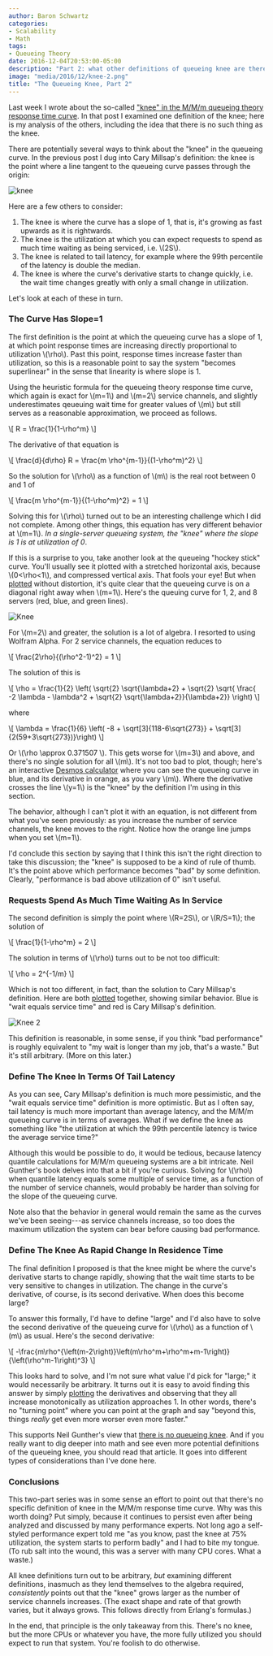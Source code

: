 ```yaml
---
author: Baron Schwartz
categories:
- Scalability
- Math
tags:
- Queueing Theory
date: 2016-12-04T20:53:00-05:00
description: "Part 2: what other definitions of queueing knee are there?"
image: "media/2016/12/knee-2.png"
title: "The Queueing Knee, Part 2"
---
```


Last week I wrote about the so-called ["knee" in the M/M/m queueing theory
response time curve](/blog/queueing-knee-tangent/). In that post I examined one
definition of the knee; here is my analysis of the others, including the idea
that there is no such thing as the knee.

There are potentially several ways to think about the "knee" in the queueing
curve. In the previous post I dug into Cary Millsap's definition: the knee is
the point where a line tangent to the queueing curve passes through the origin:

![knee](/media/2016/11/knee-1.png)

Here are a few others to consider:

<!--more-->

1. The knee is where the curve has a slope of 1, that is, it's growing as fast
	upwards as it is rightwards.
2. The knee is the utilization at which you can expect requests to spend as much
	time waiting as being serviced, i.e. \\(2S\\).
3. The knee is related to tail latency, for example where the 99th percentile of
	the latency is double the median.
4. The knee is where the curve's derivative starts to change quickly, i.e. the
	wait time changes greatly with only a small change in utilization.

Let's look at each of these in turn.

### The Curve Has Slope=1

The first definition is the point at which the queueing curve has a slope of 1,
at which point response times are increasing directly proportional to
utilization \\(\\rho\\). Past this point, response times increase faster than
utilization, so this is a reasonable point to say the system "becomes
superlinear" in the sense that linearity is where slope is 1.

Using the heuristic formula for the queueing theory response time curve, which
again is exact for \\(m=1\\) and \\(m=2\\) service channels, and slightly
underestimates qeueuing wait time for greater values of \\(m\\) but still serves
as a reasonable approximation, we proceed as follows.

\\[
R = \\frac{1}{1-\\rho^m}
\\]

The derivative of that equation is

\\[
\\frac{d}{d\\rho} R = \\frac{m \\rho^{m-1}}{(1-\\rho^m)^2}
\\]

So the solution for \\(\\rho\\) as a function of \\(m\\) is the real root
between 0 and 1 of

\\[
\\frac{m \\rho^{m-1}}{(1-\\rho^m)^2} = 1
\\]

Solving this for \\(\\rho\\) turned out to be an interesting challenge which I
did not complete. Among other things, this equation has very different behavior
at \\(m=1\\). *In a single-server queueing system, the "knee" where the slope is
1 is at utilization of 0*.

If this is a surprise to you, take another look at the queueing
"hockey stick" curve. You'll usually see it plotted with a stretched
horizontal axis, because \\(0<\\rho<1\\), and compressed vertical axis. That
fools your eye! But when [plotted](https://www.desmos.com/calculator/fokgr3jcyl)
without distortion, it's quite clear that the queueing curve is on a diagonal
right away when \\(m=1\\).  Here's the queuing curve for 1, 2, and 8 servers
(red, blue, and green lines).

![Knee](/media/2016/12/knee-1.png)

For \\(m=2\\) and greater, the solution is a lot of algebra. I resorted to using
Wolfram Alpha. For 2 service channels, the equation reduces to

\\[
\\frac{2\\rho}{(\\rho^2-1)^2} = 1
\\]

The solution of this is

\\[
\\rho = \\frac{1}{2} \\left( \\sqrt{2} \\sqrt{\\lambda+2} + \\sqrt{2} \\sqrt{ \\frac{ -2 \\lambda - \\lambda^2 + \\sqrt{2} \\sqrt{\\lambda+2}}{\\lambda+2}} \\right)
\\]

where

\\[
\\lambda = \\frac{1}{6} \\left( -8 + \\sqrt[3]{118-6\\sqrt{273}} + \\sqrt[3]{2(59+3\\sqrt{273})}\\right)
\\]

Or \\(\\rho \\approx 0.371507 \\). This gets worse for \\(m=3\\) and above, and
there's no single solution for all \\(m\\). It's not too bad to plot, though;
here's an interactive [Desmos
calculator](https://www.desmos.com/calculator/mblitsyfkg) where you can see the
queueing curve in blue, and its derivative in orange, as you vary \\(m\\). Where
the derivative crosses the line \\(y=1\\) is the "knee" by the definition I'm
using in this section.

The behavior, although I can't plot it with an equation, is not different from
what you've seen previously: as you increase the number of service channels, the
knee moves to the right. Notice how the orange line jumps when you set
\\(m=1\\).

I'd conclude this section by saying that I think this isn't the right direction
to take this discussion; the "knee" is supposed to be a kind of rule of thumb.
It's the point above which performance becomes "bad" by some definition.
Clearly, "performance is bad above utilization of 0" isn't useful.

### Requests Spend As Much Time Waiting As In Service

The second definition is simply the point where \\(R=2S\\), or \\(R/S=1\\); the
solution of

\\[
\\frac{1}{1-\\rho^m} = 2
\\]

The solution in terms of \\(\\rho\\) turns out to be not too difficult:

\\[
\\rho = 2^{-1/m}
\\]

Which is not too different, in fact, than the solution to Cary Millsap's
definition. Here are both
[plotted](https://www.desmos.com/calculator/axjk6qjrzj) together, showing
similar behavior. Blue is "wait equals service time" and red is Cary Millsap's
definition.

![Knee 2](/media/2016/12/knee-2.png)

This definition is reasonable, in some sense, if you think "bad performance" is
roughly equivalent to "my wait is longer than my job, that's a waste." But it's
still arbitrary. (More on this later.)

### Define The Knee In Terms Of Tail Latency

As you can see, Cary Millsap's definition is much more pessimistic, and the
"wait equals service time" definition is more optimistic. But as I often say,
tail latency is much more important than average latency, and the M/M/m queueing
curve is in terms of averages. What if we define the knee as something like "the
utilization at which the 99th percentile latency is twice the average service
time?"

Although this would be possible to do, it would be tedious, because latency
quantile calculations for M/M/m queueing systems are a bit intricate.  Neil
Gunther's book delves into that a bit if you're curious. Solving for \\(\\rho\\)
when quantile latency equals some multiple of service time, as a function of the
number of service channels, would probably be harder than solving for the slope
of the queueing curve.

Note also that the behavior in general would remain the same as the curves
we've been seeing---as service channels increase, so too does the maximum
utilization the system can bear before causing bad performance.

### Define The Knee As Rapid Change In Residence Time

The final definition I proposed is that the knee might be where the curve's
derivative starts to change rapidly, showing that the wait time starts to be
very sensitive to changes in utilization. The change in the curve's derivative,
of course, is its second derivative. When does this become large?

To answer this formally, I'd have to define "large" and I'd also have to solve
the second derivative of the queueing curve for \\(\\rho\\) as a function of
\\(m\\) as usual. Here's the second derivative:

\\[
-\\frac{m\\rho^{\\left(m-2\\right)}\\left(m\\rho^m+\\rho^m+m-1\\right)}{\\left(\\rho^m-1\\right)^3}
\\]

This looks hard to solve, and I'm not sure what value I'd pick for "large;" it
would necessarily be arbitrary. It turns out it is easy to avoid finding this
answer by simply [plotting](https://www.desmos.com/calculator/5acirbvfvt) the
derivatives and observing that they all increase monotonically as utilization
approaches 1. In other words, there's no "turning point" where you can point at
the graph and say "beyond this, things *really* get even more worser even more faster."

This supports Neil Gunther's view that [there is no queueing
knee](https://www.cmg.org/publications/measureit/2009-2/mit62/measureit-issue-7-08-mind-your-knees-and-queues/).
And if you really want to dig deeper into math and see even more potential
definitions of the queueing knee, you should read that article. It goes into
different types of considerations than I've done here.

### Conclusions

This two-part series was in some sense an effort to point out that there's no
specific definition of knee in the M/M/m response time curve. Why was this worth
doing? Put simply, because it continues to persist even after being analyzed and
discussed by many performance experts. Not long ago a self-styled performance
expert told me "as you know, past the knee at 75% utilization, the system starts
to perform badly" and I had to bite my tongue. (To rub salt into the wound, this
was a server with many CPU cores. What a waste.)

All knee definitions turn out to be arbitrary, *but* examining different
definitions, inasmuch as they lend themselves to the algebra required,
*consistently* points out that the "knee" grows larger as the number of service
channels increases. (The exact shape and rate of that growth varies, but it
always grows. This follows directly from Erlang's formulas.)

In the end, that principle is the only takeaway from this. There's no knee, but
the more CPUs or whatever you have, the more fully utilized you should expect to
run that system. You're foolish to do otherwise.
